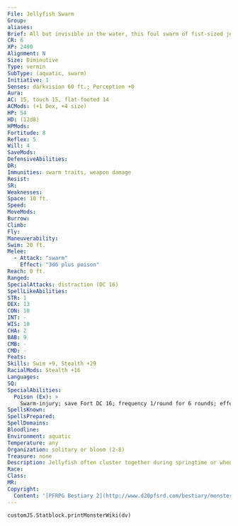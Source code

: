 ```yaml
---
File: Jellyfish Swarm
Group: 
aliases: 
Brief: All but invisible in the water, this foul swarm of fist-sized jellyfish wriggles and writhes, a virtual wall of stinging tentacles.
CR: 6
XP: 2400
Alignment: N
Size: Diminutive
Type: vermin
SubType: (aquatic, swarm)
Initiative: 1
Senses: darkvision 60 ft.; Perception +0
Aura: 
AC: 15, touch 15, flat-footed 14
ACMods: (+1 Dex, +4 size)
HP: 54
HD: (12d8)
HPMods: 
Fortitude: 8
Reflex: 5
Will: 4
SaveMods: 
DefensiveAbilities: 
DR: 
Immunities: swarm traits, weapon damage
Resist: 
SR: 
Weaknesses: 
Space: 10 ft.
Speed: 
MoveMods: 
Burrow: 
Climb: 
Fly: 
Maneuverability: 
Swim: 20 ft.
Melee: 
  - Attack: "swarm"
    Effect: "3d6 plus poison"
Reach: 0 ft.
Ranged: 
SpecialAttacks: distraction (DC 16)
SpellLikeAbilities: 
STR: 1
DEX: 13
CON: 10
INT: -
WIS: 10
CHA: 2
BAB: 9
CMB: -
CMD: -
Feats: 
Skills: Swim +9, Stealth +29
RacialMods: Stealth +16
Languages: 
SQ: 
SpecialAbilities:
  Poison (Ex): >
    Swarm-injury; save Fort DC 16; frequency 1/round for 6 rounds; effect 1d4 Dex; cure 2 consecutive saves.
SpellsKnown: 
SpellsPrepared: 
SpellDomains: 
Bloodline: 
Environment: aquatic
Temperature: any
Organization: solitary or bloom (2-8)
Treasure: none
Description: Jellyfish often cluster together during springtime or when environmental conditions such as an increase in ocean temperature favor it. When conditions are right, jellyfish shift from being a nuisance to being a menace, if accidentally so, for a jellyfish swarm, unlike more aggressive monstrous kin like the giant jellyfish, comprises not aggressive hunters but rather opportunistic strikers. They do not generally move to attack nearby prey, but their nearly translucent coloration makes it horrifically easy for a creature to swim into a swarm unawares. Once a jellyfish swarm deals damage to a creature, the swarm pursues it for several rounds before giving up the chase. Many aquatic races use jellyfish swarms as defensive guardians, trusting a swarm's lack of interest in moving to keep it stationary for long periods of time.
Race: 
Class: 
MR: 
Copyright:
  Content: '[PFRPG Bestiary 2](http://www.d20pfsrd.com/bestiary/monster-listings/vermin/jellyfish/jellyfish-swarm)'
---
```

```dataviewjs
customJS.Statblock.printMonsterWiki(dv)
```
